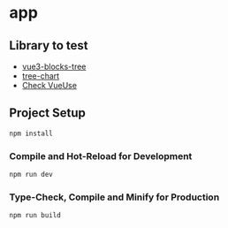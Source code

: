 # app

## Library to test

- [vue3-blocks-tree](https://github.com/megafetis/vue3-blocks-tree)
- [tree-chart](https://github.com/ssthouse/tree-chart)
- [Check VueUse](https://vueuse.org/)

## Project Setup

```sh
npm install
```

### Compile and Hot-Reload for Development

```sh
npm run dev
```

### Type-Check, Compile and Minify for Production

```sh
npm run build
```
